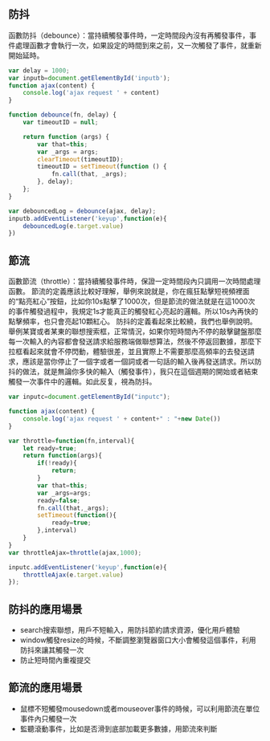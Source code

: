 ## 防抖

函數防抖（debounce）：當持續觸發事件時，一定時間段內沒有再觸發事件，事件處理函數才會執行一次，如果設定的時間到來之前，又一次觸發了事件，就重新開始延時。

```js
var delay = 1000;
var inputb=document.getElementById('inputb');
function ajax(content) {
    console.log('ajax request ' + content)
}

function debounce(fn, delay) {
    var timeoutID = null;

    return function (args) {
        var that=this;
        var _args = args;
        clearTimeout(timeoutID);
        timeoutID = setTimeout(function () {
            fn.call(that, _args);
        }, delay);
    };
}

var debouncedLog = debounce(ajax, delay);
inputb.addEventListener('keyup',function(e){
    debouncedLog(e.target.value)
})
```

## 節流

函數節流（throttle）：當持續觸發事件時，保證一定時間段內只調用一次時間處理函數。
節流的定義應該比較好理解，舉例來說就是，你在瘋狂點擊短視頻裡面的“點亮紅心”按鈕，比如你10s點擊了1000次，但是節流的做法就是在這1000次的事件觸發過程中，我規定1s才能真正的觸發紅心亮起的邏輯。所以10s內再快的點擊頻率，也只會亮起10顆紅心。
防抖的定義看起來比較繞，我們也舉例說明。舉例某寶或者某東的聯想搜索框，正常情況，如果你短時間內不停的敲擊鍵盤那麼每一次輸入的內容都會發送請求給服務端做聯想算法，然後不停返回數據，那麼下拉框看起來就會不停閃動，體驗很差，並且實際上不需要那麼高頻率的去發送請求，應該是當你停止了一個字或者一個詞或者一句話的輸入後再發送請求。所以防抖的做法，就是無論你多快的輸入（觸發事件），我只在這個週期的開始或者結束觸發一次事件中的邏輯。如此反复，視為防抖。

```js
var inputc=document.getElementById("inputc");

function ajax(content) {
    console.log('ajax request ' + content+" : "+new Date())
}

var throttle=function(fn,interval){
    let ready=true;
    return function(args){
        if(!ready){
            return;
        }
        var that=this;
        var _args=args;
        ready=false;
        fn.call(that,_args);
        setTimeout(function(){
            ready=true;
        },interval)
    }
}
var throttleAjax=throttle(ajax,1000);

inputc.addEventListener('keyup',function(e){
    throttleAjax(e.target.value)
});
```

## 防抖的應用場景

- search搜索聯想，用戶不短輸入，用防抖節約請求資源，優化用戶體驗
- window觸發resize的時候，不斷調整瀏覽器窗口大小會觸發這個事件，利用防抖來讓其觸發一次
- 防止短時間內重複提交

## 節流的應用場景

- 鼠標不短觸發mousedown或者mouseover事件的時候，可以利用節流在單位事件內只觸發一次
- 監聽滾動事件，比如是否滑到底部加載更多數據，用節流來判斷

